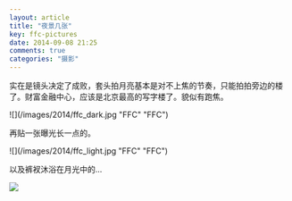 ```yaml
---
layout: article
title: "夜景几张"
key: ffc-pictures
date: 2014-09-08 21:25
comments: true
categories: "摄影"
---
```

  实在是镜头决定了成败，套头拍月亮基本是对不上焦的节奏，只能拍拍旁边的楼了。财富金融中心，应该是北京最高的写字楼了。貌似有跑焦。
  
  ![](/images/2014/ffc_dark.jpg "FFC" "FFC")

<!--more-->

  再贴一张曝光长一点的。

  ![](/images/2014/ffc_light.jpg "FFC" "FFC")

  以及裤衩沐浴在月光中的...

  ![](/images/2014/moon.jpg)
